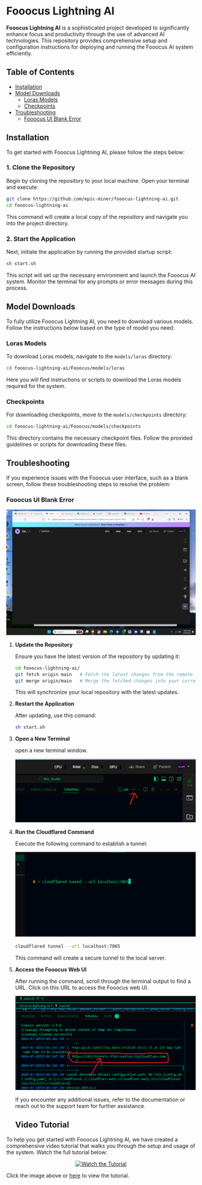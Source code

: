 
# Fooocus Lightning AI

**Fooocus Lightning AI** is a sophisticated project developed to significantly enhance focus and productivity through the use of advanced AI technologies. This repository provides comprehensive setup and configuration instructions for deploying and running the Fooocus AI system efficiently.

## Table of Contents

- [Installation](#installation)
- [Model Downloads](#model-downloads)
  - [Loras Models](#loras-models)
  - [Checkpoints](#checkpoints)
- [Troubleshooting](#troubleshooting)
  - [Fooocus UI Blank Error](#fooocus-ui-blank-error)

## Installation

To get started with Fooocus Lightning AI, please follow the steps below:

### 1. Clone the Repository

Begin by cloning the repository to your local machine. Open your terminal and execute:

```sh
git clone https://github.com/epic-miner/fooocus-lightning-ai.git
cd fooocus-lightning-ai
```

This command will create a local copy of the repository and navigate you into the project directory.

### 2. Start the Application

Next, initiate the application by running the provided startup script:

```sh
sh start.sh
```

This script will set up the necessary environment and launch the Fooocus AI system. Monitor the terminal for any prompts or error messages during this process.

## Model Downloads

To fully utilize Fooocus Lightning AI, you need to download various models. Follow the instructions below based on the type of model you need:

### Loras Models

To download Loras models, navigate to the `models/loras` directory:

```sh
cd fooocus-lightning-ai/Fooocus/models/loras
```

Here you will find instructions or scripts to download the Loras models required for the system.

### Checkpoints

For downloading checkpoints, move to the `models/checkpoints` directory:

```sh
cd fooocus-lightning-ai/Fooocus/models/checkpoints
```

This directory contains the necessary checkpoint files. Follow the provided guidelines or scripts for downloading these files.

## Troubleshooting

If you experience issues with the Fooocus user interface, such as a blank screen, follow these troubleshooting steps to resolve the problem:

### Fooocus UI Blank Error
![Sample Image 1](https://github.com/epic-miner/image/blob/main/Screenshot%202024-07-18%20102413.png)

1. **Update the Repository**

   Ensure you have the latest version of the repository by updating it:

   ```sh
   cd fooocus-lightning-ai/
   git fetch origin main   # Fetch the latest changes from the remote main branch
   git merge origin/main   # Merge the fetched changes into your current branch
   ```

   This will synchronize your local repository with the latest updates.

2. **Restart the Application**

   After updating, use this comand:

   ```sh
   sh start.sh
   ```

  

3. **Open a New Terminal**

   open a new terminal window.

   ![Fooocus Web UI](https://github.com/epic-miner/image/blob/main/Screenshot%202024-07-18%20124725.png)

4. **Run the Cloudflared Command**

   Execute the following command to establish a tunnel:

   ![Fooocus Command](https://github.com/epic-miner/image/blob/main/Screenshot%202024-07-18%20124827.png)
   ```sh
   cloudflared tunnel --url localhost:7865
   ```

   This command will create a secure tunnel to the local server.

5. **Access the Fooocus Web UI**

   After running the command, scroll through the terminal output to find a URL. Click on this URL to access the Fooocus web UI.

   ![Fooocus Web UI](https://github.com/epic-miner/image/blob/main/Screenshot%202024-07-18%20101016.png)

   If you encounter any additional issues, refer to the documentation or reach out to the support team for further assistance.
   ## Video Tutorial

To help you get started with Fooocus Lightning AI, we have created a comprehensive video tutorial that walks you through the setup and usage of the system. Watch the full tutorial below:

<p align="center">
  <a href="https://youtu.be/M922HHKUta8?si=I_TRWMi1yo2dERUg">
    <img src="https://img.youtube.com/vi/M922HHKUta8/0.jpg" alt="Watch the Tutorial" />
  </a>
</p>

Click the image above or [here](https://youtu.be/M922HHKUta8?si=I_TRWMi1yo2dERUg) to view the tutorial.

